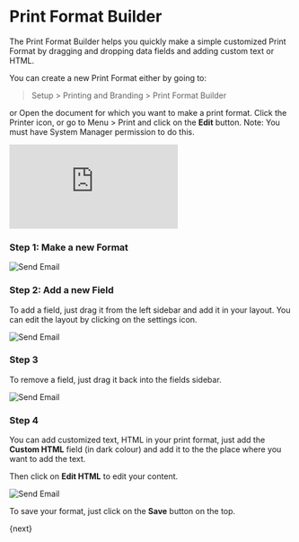 <!-- add-breadcrumbs -->
# Print Format Builder

The Print Format Builder helps you quickly make a simple customized Print Format by dragging and dropping data fields and adding custom text or HTML.

You can create a new Print Format either by going to:

> Setup > Printing and Branding > Print Format Builder

or Open the document for which you want to make a print format. Click the Printer icon, or go to Menu > Print and click on the **Edit** button. Note: You must have System Manager permission to do this.

<div class="embed-container">
  <iframe src="https://www.youtube.com/embed/cKZHcx1znMc?start=82&rel=0" frameborder="0" allow="autoplay; encrypted-media" allowfullscreen>
  </iframe>
</div>

### Step 1: Make a new Format

<img class="screenshot" alt="Send Email" src="{{docs_base_url}}/assets/img/setup/print/print-format-builder-1.gif">

### Step 2: Add a new Field

To add a field, just drag it from the left sidebar and add it in your layout. You can edit the layout by clicking on the settings <i class="octicon octicon-gear"></i> icon.

<img class="screenshot" alt="Send Email" src="{{docs_base_url}}/assets/img/setup/print/print-format-builder-2.gif">

### Step 3

To remove a field, just drag it back into the fields sidebar.

<img class="screenshot" alt="Send Email" src="{{docs_base_url}}/assets/img/setup/print/print-format-builder-3.gif">

### Step 4

You can add customized text, HTML in your print format, just add the **Custom HTML** field (in dark colour) and add it to the the place where you want to add the text.

Then click on **Edit HTML** to edit your content.

<img class="screenshot" alt="Send Email" src="{{docs_base_url}}/assets/img/setup/print/print-format-builder-4.gif">

To save your format, just click on the **Save** button on the top.

{next}
